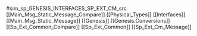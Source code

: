 #sim_sp_GENESIS_INTERFACES_SP_EXT_CM_src
[[Main_Msg_Static_Message_Compare]]
[[Physical_Types]]
[[Interfaces]]
[[Main_Msg_Static_Message]]
[[Genesis]]
[[Genesis.Conversions]]
[[Sp_Ext_Common_Compare]]
[[Sp_Ext_Common]]
[[Sp_Ext_Cm_Message]]
